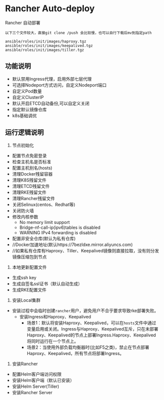 # Rancher Auto-deploy
Rancher 自动部署

`以下三个文件较大，直接git clone /push 会比较慢，也可以自行下载后mv到指定path`
```
ansible/roles/init/images/haproxy.tgz
ansible/roles/init/images/keepalived.tgz
ansible/roles/init/images/tiller.tgz
```

## 功能说明

- 默认禁用Ingress代理，启用外部七层代理
- 可选择Nodeport方式访问，自定义Nodeport端口
- 自定义Pod数量
- 自定义ClusterIP
- 默认开启ETCD自动备份,可以自定义关闭
- 指定默认镜像仓库
- k8s基础调优

## 运行逻辑说明

1. 节点初始化
  - 配置节点免密登录
  - 检查主机名是否标准
  - 配置主机别名(hosts)
  - 清理Docker残留容器
  - 清理K8S残留文件
  - 清理ETCD残留文件
  - 清理RKE残留文件
  - 清理Rancher残留文件
  - 关闭Selinux(centos、Redhat等)
  - 关闭防火墙
  - 修改内核参数
    - No memory limit support
    - Bridge-nf-call-ip(ipv6)tables is disabled
    - WARNING IPv4 forwarding is disabled
  - 配置非安全仓库(默认为私有仓库)
  - //Docker加速地址(默认https://7bezldxe.mirror.aliyuncs.com)
  - //如果私有仓库有Haproxy、Tiller、Keepalived镜像则直接拉取，没有则分发镜像压缩包到节点

1. 本地更新配置文件
  - 生成ssh key
  - 生成自签名ssl证书（默认自动生成）
  - 生成RKE配置文件

1. 安装Local集群
  - 安装过程中会临时创建`rancher`用户，避免用户不合乎要求导致rke部署失败。
	- 安装Ingress和Haproxy、Keepalived
	  - 场景1：默认将安装Haproxy、Keepalived，可以在`hosts`文件中通过变量启用或关闭。Ingress与Haproxy、Keepalived互斥，只在未部署Haproxy、Keepalived的节点上部署Ingress.Haproxy、Keepalived将同时运行在一个节点上。
	  - 场景2：当使用外部负载均衡器时(比如F5之类)，禁止在节点部署Haproxy、Keepalived，所有节点将部署Ingress。

1. 安装Rancher
  - 配置Helm客户端访问权限
  - 安装Helm客户端（默认已安装）
  - 安装Helm Server(Tiller)
  - 安装Rancher Server
